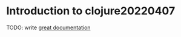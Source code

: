 # Introduction to clojure20220407

TODO: write [great documentation](http://jacobian.org/writing/what-to-write/)
